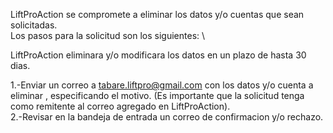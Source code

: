 LiftProAction se compromete a eliminar los datos y/o cuentas que sean solicitadas. \
Los pasos para la solicitud son los siguientes: \

LiftProAction eliminara y/o modificara los datos en un plazo de hasta 30 dias.

1.-Enviar un correo a tabare.liftpro@gmail.com con los datos y/o cuenta a eliminar , especificando el motivo. (Es importante que la solicitud tenga como remitente al correo agregado en LiftProAction). \
2.-Revisar en la bandeja de entrada un correo de confirmacion y/o rechazo.